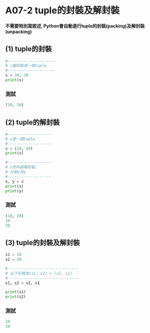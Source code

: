 # A07-2 tuple的封裝及解封裝

#### 不需要特別寫敘述, Python會自動進行tuple的封裝(packing)及解封裝(unpacking)


## (1) tuple的封裝

``` python
#---------------------
# s被封裝成一個tuple
#---------------------
s = 10, 20
print(s)
```

### 測試
``` python
(10, 20)
```


## (2) tuple的解封裝

``` python
#-------------------
# s是一個tuple
#-------------------
s = (10, 20)
print(s)

#-------------------
# s的內容解封裝,
# 分給x及y
#-------------------
x, y = s
print(x)
print(y)
```

### 測試
``` python
(10, 20)
10
20
```


## (3) tuple的封裝及解封裝

``` python
s1 = 10
s2 = 20

#-------------------------------
# 以下可視為(s1, s2) = (s2, s1)
#-------------------------------
s1, s2 = s2, s1

print(s1)
print(s2)
```

### 測試
``` python
20
10
```
